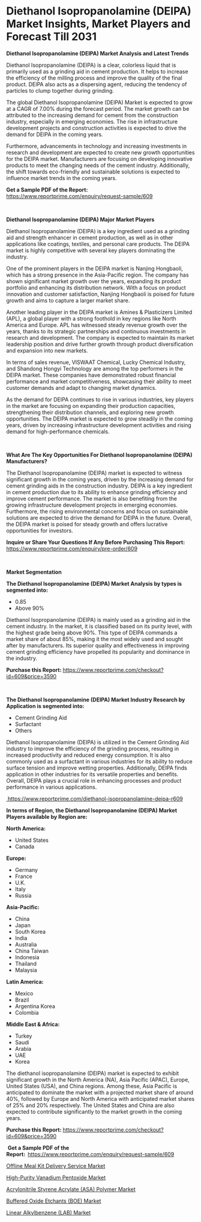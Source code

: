 <p><h1>Diethanol Isopropanolamine (DEIPA) Market Insights, Market Players and Forecast Till 2031</h1></p><p><strong>Diethanol Isopropanolamine (DEIPA) Market Analysis and Latest Trends</strong></p>
<p><p>Diethanol Isopropanolamine (DEIPA) is a clear, colorless liquid that is primarily used as a grinding aid in cement production. It helps to increase the efficiency of the milling process and improve the quality of the final product. DEIPA also acts as a dispersing agent, reducing the tendency of particles to clump together during grinding.</p><p>The global Diethanol Isopropanolamine (DEIPA) Market is expected to grow at a CAGR of 7.00% during the forecast period. The market growth can be attributed to the increasing demand for cement from the construction industry, especially in emerging economies. The rise in infrastructure development projects and construction activities is expected to drive the demand for DEIPA in the coming years.</p><p>Furthermore, advancements in technology and increasing investments in research and development are expected to create new growth opportunities for the DEIPA market. Manufacturers are focusing on developing innovative products to meet the changing needs of the cement industry. Additionally, the shift towards eco-friendly and sustainable solutions is expected to influence market trends in the coming years.</p></p>
<p><strong>Get a Sample PDF of the Report:&nbsp;</strong> <a href="https://www.reportprime.com/enquiry/request-sample/609">https://www.reportprime.com/enquiry/request-sample/609</a></p>
<p>&nbsp;</p>
<p><strong>Diethanol Isopropanolamine (DEIPA) Major Market Players</strong></p>
<p><p>Diethanol Isopropanolamine (DEIPA) is a key ingredient used as a grinding aid and strength enhancer in cement production, as well as in other applications like coatings, textiles, and personal care products. The DEIPA market is highly competitive with several key players dominating the industry.</p><p>One of the prominent players in the DEIPA market is Nanjing Hongbaoli, which has a strong presence in the Asia-Pacific region. The company has shown significant market growth over the years, expanding its product portfolio and enhancing its distribution network. With a focus on product innovation and customer satisfaction, Nanjing Hongbaoli is poised for future growth and aims to capture a larger market share.</p><p>Another leading player in the DEIPA market is Amines & Plasticizers Limited (APL), a global player with a strong foothold in key regions like North America and Europe. APL has witnessed steady revenue growth over the years, thanks to its strategic partnerships and continuous investments in research and development. The company is expected to maintain its market leadership position and drive further growth through product diversification and expansion into new markets.</p><p>In terms of sales revenue, VISWAAT Chemical, Lucky Chemical Industry, and Shandong Hongyi Technology are among the top performers in the DEIPA market. These companies have demonstrated robust financial performance and market competitiveness, showcasing their ability to meet customer demands and adapt to changing market dynamics.</p><p>As the demand for DEIPA continues to rise in various industries, key players in the market are focusing on expanding their production capacities, strengthening their distribution channels, and exploring new growth opportunities. The DEIPA market is expected to grow steadily in the coming years, driven by increasing infrastructure development activities and rising demand for high-performance chemicals.</p></p>
<p>&nbsp;</p>
<p><strong>What Are The Key Opportunities For Diethanol Isopropanolamine (DEIPA) Manufacturers?</strong></p>
<p><p>The Diethanol Isopropanolamine (DEIPA) market is expected to witness significant growth in the coming years, driven by the increasing demand for cement grinding aids in the construction industry. DEIPA is a key ingredient in cement production due to its ability to enhance grinding efficiency and improve cement performance. The market is also benefiting from the growing infrastructure development projects in emerging economies. Furthermore, the rising environmental concerns and focus on sustainable solutions are expected to drive the demand for DEIPA in the future. Overall, the DEIPA market is poised for steady growth and offers lucrative opportunities for investors.</p></p>
<p><strong>Inquire or Share Your Questions If Any Before Purchasing This Report:</strong> <a href="https://www.reportprime.com/enquiry/pre-order/609">https://www.reportprime.com/enquiry/pre-order/609</a></p>
<p>&nbsp;</p>
<p><strong>Market Segmentation</strong></p>
<p><strong>The Diethanol Isopropanolamine (DEIPA) Market Analysis by types is segmented into:</strong></p>
<p><ul><li>0.85</li><li>Above 90%</li></ul></p>
<p><p>Diethanol Isopropanolamine (DEIPA) is mainly used as a grinding aid in the cement industry. In the market, it is classified based on its purity level, with the highest grade being above 90%. This type of DEIPA commands a market share of about 85%, making it the most widely used and sought after by manufacturers. Its superior quality and effectiveness in improving cement grinding efficiency have propelled its popularity and dominance in the industry.</p></p>
<p><strong>Purchase this Report:&nbsp;</strong><a href="https://www.reportprime.com/checkout?id=609&price=3590">https://www.reportprime.com/checkout?id=609&price=3590</a></p>
<p>&nbsp;</p>
<p><strong>The Diethanol Isopropanolamine (DEIPA) Market Industry Research by Application is segmented into:</strong></p>
<p><ul><li>Cement Grinding Aid</li><li>Surfactant</li><li>Others</li></ul></p>
<p><p>Diethanol Isopropanolamine (DEIPA) is utilized in the Cement Grinding Aid industry to improve the efficiency of the grinding process, resulting in increased productivity and reduced energy consumption. It is also commonly used as a surfactant in various industries for its ability to reduce surface tension and improve wetting properties. Additionally, DEIPA finds application in other industries for its versatile properties and benefits. Overall, DEIPA plays a crucial role in enhancing processes and product performance in various applications.</p></p>
<p><a href="https://www.reportprime.com/diethanol-isopropanolamine-deipa-r609">&nbsp;https://www.reportprime.com/diethanol-isopropanolamine-deipa-r609</a></p>
<p><strong>In terms of Region, the Diethanol Isopropanolamine (DEIPA) Market Players available by Region are:</strong></p>
<p>
    <p> <strong> North America: </strong>
        <ul>
            <li>United States</li>
            <li>Canada</li>
        </ul>
        </p> 
    <p> <strong> Europe: </strong>
        <ul>
            <li>Germany</li>
            <li>France</li>
            <li>U.K.</li>
            <li>Italy</li>
            <li>Russia</li>
        </ul>
        </p> 
    <p> <strong> Asia-Pacific: </strong>
        <ul>
            <li>China</li>
            <li>Japan</li>
            <li>South Korea</li>
            <li>India</li>
            <li>Australia</li>
            <li>China Taiwan</li>
            <li>Indonesia</li>
            <li>Thailand</li>
            <li>Malaysia</li>
        </ul>
        </p> 
    <p> <strong> Latin America: </strong>
        <ul>
            <li>Mexico</li>
            <li>Brazil</li>
            <li>Argentina Korea</li>
            <li>Colombia</li>
        </ul>
        </p> 
    <p> <strong> Middle East & Africa: </strong>
        <ul>
            <li>Turkey</li>
            <li>Saudi</li>
            <li>Arabia</li>
            <li>UAE</li>
            <li>Korea</li>
        </ul>
    </p>
    </p>
<p><p>The diethanol isopropanolamine (DEIPA) market is expected to exhibit significant growth in the North America (NA), Asia Pacific (APAC), Europe, United States (USA), and China regions. Among these, Asia Pacific is anticipated to dominate the market with a projected market share of around 40%, followed by Europe and North America with anticipated market shares of 25% and 20% respectively. The United States and China are also expected to contribute significantly to the market growth in the coming years.</p></p>
<p><strong>Purchase this Report: </strong><a href="https://www.reportprime.com/checkout?id=609&price=3590">https://www.reportprime.com/checkout?id=609&price=3590</a></p>
<p>&nbsp;<strong>Get a Sample PDF of the Report:&nbsp;&nbsp;</strong><a href="https://www.reportprime.com/enquiry/request-sample/609">https://www.reportprime.com/enquiry/request-sample/609</a></p>
<p><strong></strong></p>
<p><p><a href="https://issuu.com/reportprime-2/docs/offline-meal-kit-delivery-service-m_386323b676e1af">Offline Meal Kit Delivery Service Market</a></p><p><a href="https://github.com/cobainhalbaru1/Market-Research-Report-List-1/blob/main/high-purity-vanadium-pentoxide-market.md">High-Purity Vanadium Pentoxide Market</a></p><p><a href="https://github.com/adriannay56456/Market-Research-Report-List-1/blob/main/acrylonitrile-styrene-acrylate-asa-polymer-market.md">Acrylonitrile Styrene Acrylate (ASA) Polymer Market</a></p><p><a href="https://github.com/edaunhshhs/Market-Research-Report-List-1/blob/main/buffered-oxide-etchants-boe-market.md">Buffered Oxide Etchants (BOE) Market</a></p><p><a href="https://github.com/carolinehamilton5656/Market-Research-Report-List-1/blob/main/linear-alkylbenzene-lab-market.md">Linear Alkylbenzene (LAB) Market</a></p></p>